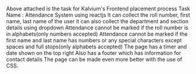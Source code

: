 Above attached is the task for Kalvium's Frontend placement process
Task Name : Attendance System using reactjs
It can collect the roll number, first name, last name of the user
it can also collect the department and section details using dropdown
Attendance cannot be marked if the roll number is in alphabets(only numbers accepted)
Attendance cannot be marked if the first name and last name has numbers or any special characters except spaces and full stops(only alphabets accepted)
The page has a timer and date shown on the top right 
Also has a footer which has information for contact details
The page can be made even more better with the use of CSS.
